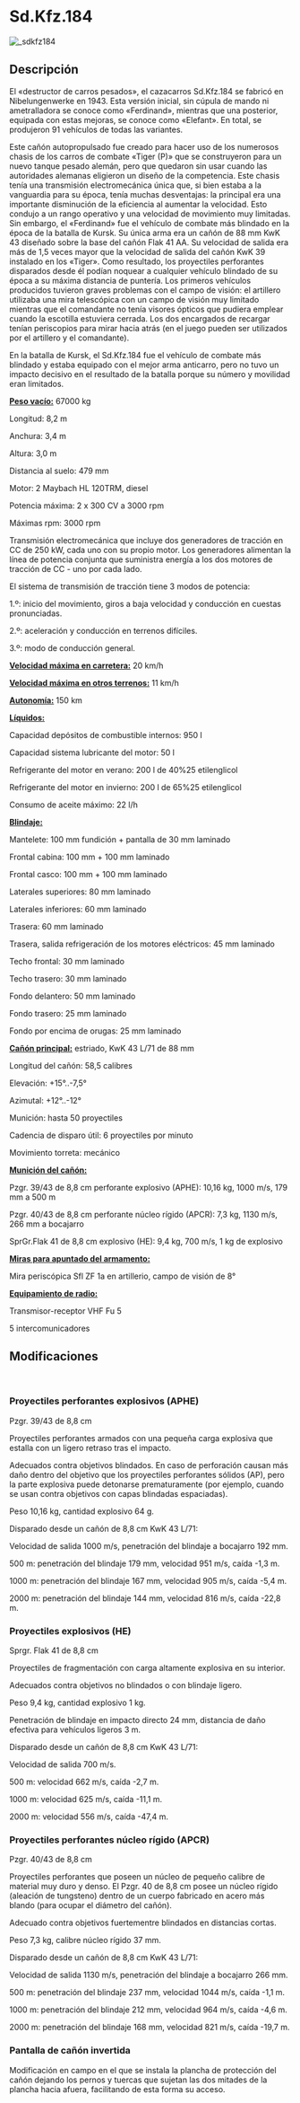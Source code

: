 # Sd.Kfz.184  
  
![_sdkfz184](../images/_sdkfz184.png)  
  
## Descripción  
  
El «destructor de carros pesados», el cazacarros Sd.Kfz.184 se fabricó en Nibelungenwerke en 1943. Esta versión inicial, sin cúpula de mando ni ametralladora se conoce como «Ferdinand», mientras que una posterior, equipada con estas mejoras, se conoce como «Elefant». En total, se produjeron 91 vehículos de todas las variantes.  
  
Este cañón autopropulsado fue creado para hacer uso de los numerosos chasis de los carros de combate «Tiger (P)» que se construyeron para un nuevo tanque pesado alemán, pero que quedaron sin usar cuando las autoridades alemanas eligieron un diseño de la competencia. Este chasis tenía una transmisión electromecánica única que, si bien estaba a la vanguardia para su época, tenía muchas desventajas: la principal era una importante disminución de la eficiencia al aumentar la velocidad. Esto condujo a un rango operativo y una velocidad de movimiento muy limitadas. Sin embargo, el «Ferdinand» fue el vehículo de combate más blindado en la época de la batalla de Kursk. Su única arma era un cañón de 88 mm KwK 43 diseñado sobre la base del cañón Flak 41 AA. Su velocidad de salida era más de 1,5 veces mayor que la velocidad de salida del cañón KwK 39 instalado en los «Tiger». Como resultado, los proyectiles perforantes disparados desde él podían noquear a cualquier vehículo blindado de su época a su máxima distancia de puntería. Los primeros vehículos producidos tuvieron graves problemas con el campo de visión: el artillero utilizaba una mira telescópica con un campo de visión muy limitado mientras que el comandante no tenía visores ópticos que pudiera emplear cuando la escotilla estuviera cerrada. Los dos encargados de recargar tenían periscopios para mirar hacia atrás (en el juego pueden ser utilizados por el artillero y el comandante).  
  
En la batalla de Kursk, el Sd.Kfz.184 fue el vehículo de combate más blindado y estaba equipado con el mejor arma anticarro, pero no tuvo un impacto decisivo en el resultado de la batalla porque su número y movilidad eran limitados.  
  
<b><u>Peso vacío:</u></b> 67000 kg  
Longitud: 8,2 m  
Anchura: 3,4 m  
Altura: 3,0 m  
Distancia al suelo: 479 mm  
  
Motor: 2 Maybach HL 120TRM, diesel  
Potencia máxima: 2 x 300 CV a 3000 rpm  
Máximas rpm: 3000 rpm  
Transmisión electromecánica que incluye dos generadores de tracción en CC de 250 kW, cada uno con su propio motor. Los generadores alimentan la línea de potencia conjunta que suministra energía a los dos motores de tracción de CC - uno por cada lado.  
El sistema de transmisión de tracción tiene 3 modos de potencia:  
1.º: inicio del movimiento, giros a baja velocidad y conducción en cuestas pronunciadas.  
2.º: aceleración y conducción en terrenos difíciles.  
3.º: modo de conducción general.  
  
<b><u>Velocidad máxima en carretera:</u></b> 20 km/h  
  
<b><u>Velocidad máxima en otros terrenos:</u></b> 11 km/h  
  
<b><u>Autonomía:</u></b> 150 km  
  
<b><u>Líquidos:</u></b>  
Capacidad depósitos de combustible internos: 950 l  
Capacidad sistema lubricante del motor: 50 l  
Refrigerante del motor en verano: 200 l de 40%25 etilenglicol  
Refrigerante del motor en invierno: 200 l de 65%25 etilenglicol  
Consumo de aceite máximo: 22 l/h  
  
<b><u>Blindaje:</u></b>  
Mantelete: 100 mm fundición + pantalla de 30 mm laminado  
Frontal cabina: 100 mm + 100 mm laminado  
Frontal casco: 100 mm + 100 mm laminado  
Laterales superiores: 80 mm laminado  
Laterales inferiores: 60 mm laminado  
Trasera: 60 mm laminado  
Trasera, salida refrigeración de los motores eléctricos: 45 mm laminado  
Techo frontal: 30 mm laminado  
Techo trasero: 30 mm laminado  
Fondo delantero: 50 mm laminado  
Fondo trasero: 25 mm laminado  
Fondo por encima de orugas: 25 mm laminado  
  
<b><u>Cañón principal:</u></b> estriado, KwK 43 L/71 de 88 mm  
Longitud del cañón: 58,5 calibres  
Elevación: +15°..-7,5°  
Azimutal: +12°..-12°  
Munición: hasta 50 proyectiles  
Cadencia de disparo útil: 6 proyectiles por minuto  
Movimiento torreta: mecánico  
  
<b><u>Munición del cañón:</u></b>  
Pzgr. 39/43 de 8,8 cm perforante explosivo (APHE): 10,16 kg, 1000 m/s, 179 mm a 500 m  
Pzgr. 40/43 de 8,8 cm perforante núcleo rígido (APCR): 7,3 kg, 1130 m/s, 266 mm a bocajarro  
SprGr.Flak 41 de 8,8 cm explosivo (HE): 9,4 kg, 700 m/s, 1 kg de explosivo  
  
<b><u>Miras para apuntado del armamento:</u></b>  
Mira periscópica Sfl ZF 1a en artillerio, campo de visión de 8°  
  
<b><u>Equipamiento de radio:</u></b>  
Transmisor-receptor VHF Fu 5  
5 intercomunicadores  
  
  
## Modificaciones  
﻿  
  
### Proyectiles perforantes explosivos (APHE)  
  
Pzgr. 39/43 de 8,8 cm  
  
Proyectiles perforantes armados con una pequeña carga explosiva que estalla con un ligero retraso tras el impacto.  
  
Adecuados contra objetivos blindados. En caso de perforación causan más daño dentro del objetivo que los proyectiles perforantes sólidos (AP), pero la parte explosiva puede detonarse prematuramente (por ejemplo, cuando se usan contra objetivos con capas blindadas espaciadas).  
  
Peso 10,16 kg, cantidad explosivo 64 g.  
  
Disparado desde un cañón de 8,8 cm KwK 43 L/71:  
Velocidad de salida 1000 m/s, penetración del blindaje a bocajarro 192 mm.  
500 m: penetración del blindaje 179 mm, velocidad 951 m/s, caída -1,3 m.  
1000 m: penetración del blindaje 167 mm, velocidad 905 m/s, caída -5,4 m.  
2000 m: penetración del blindaje 144 mm, velocidad 816 m/s, caída -22,8 m.﻿  
  
### Proyectiles explosivos (HE)  
  
Sprgr. Flak 41 de 8,8 cm  
  
Proyectiles de fragmentación con carga altamente explosiva en su interior.  
  
Adecuados contra objetivos no blindados o con blindaje ligero.  
  
Peso 9,4 kg, cantidad explosivo 1 kg.  
Penetración de blindaje en impacto directo 24 mm, distancia de daño efectiva para vehículos ligeros 3 m.  
  
Disparado desde un cañón de 8,8 cm KwK 43 L/71:  
Velocidad de salida 700 m/s.  
500 m: velocidad 662 m/s, caída -2,7 m.  
1000 m: velocidad 625 m/s, caída -11,1 m.  
2000 m: velocidad 556 m/s, caída -47,4 m.﻿  
  
### Proyectiles perforantes núcleo rígido (APCR)  
  
Pzgr. 40/43 de 8,8 cm  
  
Proyectiles perforantes que poseen un núcleo de pequeño calibre de material muy duro y denso. El Pzgr. 40 de 8,8 cm posee un núcleo rígido (aleación de tungsteno) dentro de un cuerpo fabricado en acero más blando (para ocupar el diámetro del cañón).  
  
Adecuado contra objetivos fuertementre blindados en distancias cortas.  
  
Peso 7,3 kg, calibre núcleo rígido 37 mm.  
  
Disparado desde un cañón de 8,8 cm KwK 43 L/71:  
Velocidad de salida 1130 m/s, penetración del blindaje a bocajarro 266 mm.  
500 m: penetración del blindaje 237 mm, velocidad 1044 m/s, caída -1,1 m.  
1000 m: penetración del blindaje 212 mm, velocidad 964 m/s, caída -4,6 m.  
2000 m: penetración del blindaje 168 mm, velocidad 821 m/s, caída -19,7 m.﻿  
  
### Pantalla de cañón invertida  
  
Modificación en campo en el que se instala la plancha de protección del cañón dejando los pernos y tuercas que sujetan las dos mitades de la plancha hacia afuera, facilitando de esta forma su acceso.  